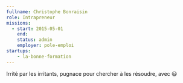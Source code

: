 ```yaml
---
fullname: Christophe Bonraisin
role: Intrapreneur
missions:
  - start: 2015-05-01
    end:
    status: admin
    employer: pole-emploi
startups:
    - la-bonne-formation
---
```


Irrité par les irritants, pugnace pour chercher à les résoudre, avec 😃
